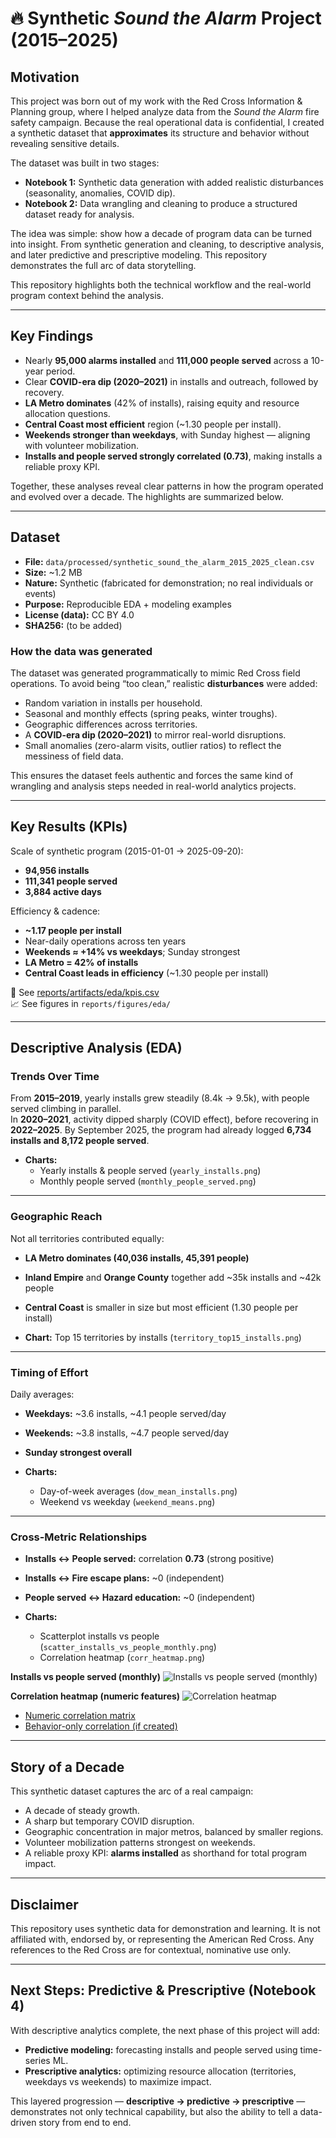 # 🔥 Synthetic *Sound the Alarm* Project (2015–2025)


## Motivation
This project was born out of my work with the Red Cross Information & Planning group, where I helped analyze data from the *Sound the Alarm* fire safety campaign. Because the real operational data is confidential, I created a synthetic dataset that **approximates** its structure and behavior without revealing sensitive details.

The dataset was built in two stages:
- **Notebook 1:** Synthetic data generation with added realistic disturbances (seasonality, anomalies, COVID dip).  
- **Notebook 2:** Data wrangling and cleaning to produce a structured dataset ready for analysis.  

The idea was simple: show how a decade of program data can be turned into insight. From synthetic generation and cleaning, to descriptive analysis, and later predictive and prescriptive modeling. This repository demonstrates the full arc of data storytelling.

This repository highlights both the technical workflow and the real-world program context behind the analysis.

---

## Key Findings
- Nearly **95,000 alarms installed** and **111,000 people served** across a 10-year period.  
- Clear **COVID-era dip (2020–2021)** in installs and outreach, followed by recovery.  
- **LA Metro dominates** (42% of installs), raising equity and resource allocation questions.  
- **Central Coast most efficient** region (~1.30 people per install).  
- **Weekends stronger than weekdays**, with Sunday highest — aligning with volunteer mobilization.  
- **Installs and people served strongly correlated (0.73)**, making installs a reliable proxy KPI.

Together, these analyses reveal clear patterns in how the program operated and evolved over a decade. The highlights are summarized below.
 

---

## Dataset
- **File:** `data/processed/synthetic_sound_the_alarm_2015_2025_clean.csv`  
- **Size:** ~1.2 MB  
- **Nature:** Synthetic (fabricated for demonstration; no real individuals or events)  
- **Purpose:** Reproducible EDA + modeling examples  
- **License (data):** CC BY 4.0  
- **SHA256:** (to be added)  

### How the data was generated
The dataset was generated programmatically to mimic Red Cross field operations. To avoid being “too clean,” realistic **disturbances** were added:
- Random variation in installs per household.
- Seasonal and monthly effects (spring peaks, winter troughs).
- Geographic differences across territories.
- A **COVID-era dip (2020–2021)** to mirror real-world disruptions.
- Small anomalies (zero-alarm visits, outlier ratios) to reflect the messiness of field data.

This ensures the dataset feels authentic and forces the same kind of wrangling and analysis steps needed in real-world analytics projects.

---

## Key Results (KPIs)
Scale of synthetic program (2015-01-01 → 2025-09-20):
- **94,956 installs**
- **111,341 people served**
- **3,884 active days**

Efficiency & cadence:
- **~1.17 people per install**
- Near-daily operations across ten years
- **Weekends ≈ +14% vs weekdays**; Sunday strongest
- **LA Metro = 42% of installs**
- **Central Coast leads in efficiency** (~1.30 people per install)

📂 See [reports/artifacts/eda/kpis.csv](reports/artifacts/eda/kpis.csv)  
📈 See figures in `reports/figures/eda/`

---

## Descriptive Analysis (EDA)

### Trends Over Time
From **2015–2019**, yearly installs grew steadily (8.4k → 9.5k), with people served climbing in parallel.  
In **2020–2021**, activity dipped sharply (COVID effect), before recovering in **2022–2025**. By September 2025, the program had already logged **6,734 installs and 8,172 people served**.  

- **Charts:**  
  - Yearly installs & people served (`yearly_installs.png`)  
  - Monthly people served (`monthly_people_served.png`)  

---

### Geographic Reach
Not all territories contributed equally:
- **LA Metro dominates (40,036 installs, 45,391 people)**  
- **Inland Empire** and **Orange County** together add ~35k installs and ~42k people  
- **Central Coast** is smaller in size but most efficient (1.30 people per install)  

- **Chart:** Top 15 territories by installs (`territory_top15_installs.png`)

---

### Timing of Effort
Daily averages:
- **Weekdays:** ~3.6 installs, ~4.1 people served/day  
- **Weekends:** ~3.8 installs, ~4.7 people served/day  
- **Sunday strongest overall**  

- **Charts:**  
  - Day-of-week averages (`dow_mean_installs.png`)  
  - Weekend vs weekday (`weekend_means.png`)  

---

### Cross-Metric Relationships
- **Installs ↔ People served:** correlation **0.73** (strong positive)  
- **Installs ↔ Fire escape plans:** ~0 (independent)  
- **People served ↔ Hazard education:** ~0 (independent)  

- **Charts:**  
  - Scatterplot installs vs people (`scatter_installs_vs_people_monthly.png`)  
  - Correlation heatmap (`corr_heatmap.png`)  

**Installs vs people served (monthly)**
![Installs vs people served (monthly)](reports/figures/eda/scatter_installs_vs_people_monthly.png)

**Correlation heatmap (numeric features)**
![Correlation heatmap](reports/figures/eda/corr_heatmap.png)


- [Numeric correlation matrix](reports/artifacts/eda/numeric_correlation.csv)
- [Behavior-only correlation (if created)](reports/artifacts/eda/numeric_correlation_behavior_only.csv)

---

## Story of a Decade
This synthetic dataset captures the arc of a real campaign:
- A decade of steady growth.
- A sharp but temporary COVID disruption.
- Geographic concentration in major metros, balanced by smaller regions.
- Volunteer mobilization patterns strongest on weekends.
- A reliable proxy KPI: **alarms installed** as shorthand for total program impact.

---

## Disclaimer
This repository uses synthetic data for demonstration and learning. It is not affiliated with, endorsed by, or representing the American Red Cross. Any references to the Red Cross are for contextual, nominative use only.

---

## Next Steps: Predictive & Prescriptive (Notebook 4)
With descriptive analytics complete, the next phase of this project will add:
- **Predictive modeling:** forecasting installs and people served using time-series ML.  
- **Prescriptive analytics:** optimizing resource allocation (territories, weekdays vs weekends) to maximize impact.  

This layered progression — **descriptive → predictive → prescriptive** — demonstrates not only technical capability, but also the ability to tell a data-driven story from end to end.
